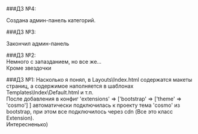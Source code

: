 ###ДЗ №4:

Создана админ-панель категорий.

###ДЗ №3:

Закончил админ-панель

###ДЗ №2:  
Немного с запазданием, но все же...  
Кроме звездочки

###ДЗ №1:
Насколько я понял, в Layouts\Index.html содержатся макеты страниц, а содержимое наполняется в шаблонах Templates\Index\Default.html и т.п.  
После добавления в конфиг 'extensions' => ['bootstrap' => ['theme' => 'cosmo'] ] автоматически подключилась к проекту тема 'cosmo' из bootstrap, при этом все подключилось через cdn (Все это класс Extension).  
Интересненько)